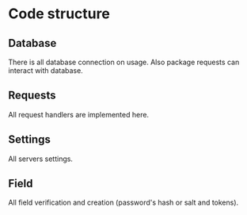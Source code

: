 <h1>Code structure</h1>

<h2>Database</h2>

There is all database connection on usage. Also package requests can interact with database.

<h2>Requests</h2>

All request handlers are implemented here.

<h2>Settings</h2>

All servers settings.

<h2>Field</h2>

All field verification and creation (password's hash or salt and tokens).